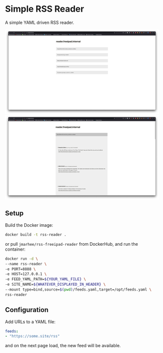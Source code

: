 # Simple RSS Reader

A simple YAML driven RSS reader.

![homepage](home.png)
![expanded-view](expanded.png)

## Setup

Build the Docker image:

```bash
docker build -t rss-reader .
```

or pull `jmarhee/rss-freeipad-reader` from DockerHub, and run the container:

```bash
docker run -d \
--name rss-reader \
-e PORT=8888 \
-e HOST=127.0.0.1 \
-e FEED_YAML_PATH=${YOUR_YAML_FILE} \
-e SITE_NAME=${WHATEVER_DISPLAYED_IN_HEADER} \
--mount type=bind,source=$(pwd)/feeds.yaml,target=/opt/feeds.yaml \
rss-reader
```

## Configuration

Add URLs to a YAML file:

```yaml
feeds:
- "https://some.site/rss"
```

and on the next page load, the new feed will be available.

